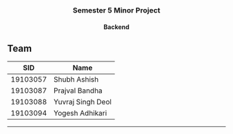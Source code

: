 <h3 style="text-align: center;">Semester 5 Minor Project</h3>
<h4 style="text-align: center;">Backend</h4>

## Team

| SID | Name |
| --- | ---- |
| 19103057 | Shubh Ashish |
| 19103087 | Prajval Bandha |
| 19103088 | Yuvraj Singh Deol |
| 19103094 | Yogesh Adhikari |

<hr/>


